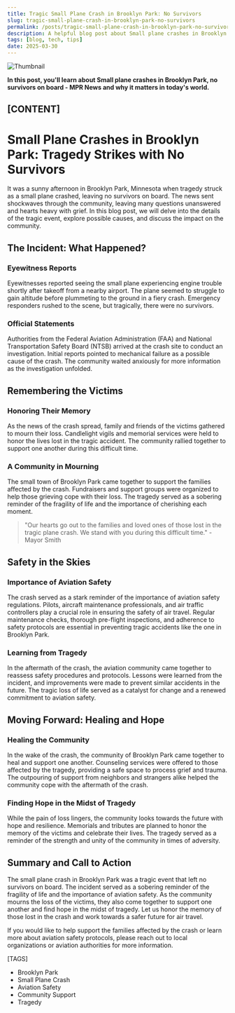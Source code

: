 ```yaml
---
title: Tragic Small Plane Crash in Brooklyn Park: No Survivors
slug: tragic-small-plane-crash-in-brooklyn-park-no-survivors
permalink: /posts/tragic-small-plane-crash-in-brooklyn-park-no-survivors/
description: A helpful blog post about Small plane crashes in Brooklyn Park, no survivors on board - MPR News
tags: [blog, tech, tips]
date: 2025-03-30
---
```


![Thumbnail](https://oaidalleapiprodscus.blob.core.windows.net/private/org-B8Uwqa0SS60raCobmQHn96R5/user-V1V0E1n8qLYsxie27FTkjZHa/img-fHw384A5hQhDfy0V9IsjIQWV.png?st=2025-03-30T22%3A13%3A55Z&se=2025-03-31T00%3A13%3A55Z&sp=r&sv=2024-08-04&sr=b&rscd=inline&rsct=image/png&skoid=d505667d-d6c1-4a0a-bac7-5c84a87759f8&sktid=a48cca56-e6da-484e-a814-9c849652bcb3&skt=2025-03-30T23%3A12%3A47Z&ske=2025-03-31T23%3A12%3A47Z&sks=b&skv=2024-08-04&sig=2Pk5F9xLiMb1GxCdOHeq9TzjZSJcb7AhcxTBdLoYCU0%3D)

**In this post, you'll learn about Small plane crashes in Brooklyn Park, no survivors on board - MPR News and why it matters in today's world.**

[CONTENT]
---
# Small Plane Crashes in Brooklyn Park: Tragedy Strikes with No Survivors

It was a sunny afternoon in Brooklyn Park, Minnesota when tragedy struck as a small plane crashed, leaving no survivors on board. The news sent shockwaves through the community, leaving many questions unanswered and hearts heavy with grief. In this blog post, we will delve into the details of the tragic event, explore possible causes, and discuss the impact on the community.

## The Incident: What Happened?

### Eyewitness Reports
Eyewitnesses reported seeing the small plane experiencing engine trouble shortly after takeoff from a nearby airport. The plane seemed to struggle to gain altitude before plummeting to the ground in a fiery crash. Emergency responders rushed to the scene, but tragically, there were no survivors.

### Official Statements
Authorities from the Federal Aviation Administration (FAA) and National Transportation Safety Board (NTSB) arrived at the crash site to conduct an investigation. Initial reports pointed to mechanical failure as a possible cause of the crash. The community waited anxiously for more information as the investigation unfolded.

## Remembering the Victims

### Honoring Their Memory
As the news of the crash spread, family and friends of the victims gathered to mourn their loss. Candlelight vigils and memorial services were held to honor the lives lost in the tragic accident. The community rallied together to support one another during this difficult time.

### A Community in Mourning
The small town of Brooklyn Park came together to support the families affected by the crash. Fundraisers and support groups were organized to help those grieving cope with their loss. The tragedy served as a sobering reminder of the fragility of life and the importance of cherishing each moment.

> "Our hearts go out to the families and loved ones of those lost in the tragic plane crash. We stand with you during this difficult time." - Mayor Smith

## Safety in the Skies

### Importance of Aviation Safety
The crash served as a stark reminder of the importance of aviation safety regulations. Pilots, aircraft maintenance professionals, and air traffic controllers play a crucial role in ensuring the safety of air travel. Regular maintenance checks, thorough pre-flight inspections, and adherence to safety protocols are essential in preventing tragic accidents like the one in Brooklyn Park.

### Learning from Tragedy
In the aftermath of the crash, the aviation community came together to reassess safety procedures and protocols. Lessons were learned from the incident, and improvements were made to prevent similar accidents in the future. The tragic loss of life served as a catalyst for change and a renewed commitment to aviation safety.

## Moving Forward: Healing and Hope

### Healing the Community
In the wake of the crash, the community of Brooklyn Park came together to heal and support one another. Counseling services were offered to those affected by the tragedy, providing a safe space to process grief and trauma. The outpouring of support from neighbors and strangers alike helped the community cope with the aftermath of the crash.

### Finding Hope in the Midst of Tragedy
While the pain of loss lingers, the community looks towards the future with hope and resilience. Memorials and tributes are planned to honor the memory of the victims and celebrate their lives. The tragedy served as a reminder of the strength and unity of the community in times of adversity.

## Summary and Call to Action

The small plane crash in Brooklyn Park was a tragic event that left no survivors on board. The incident served as a sobering reminder of the fragility of life and the importance of aviation safety. As the community mourns the loss of the victims, they also come together to support one another and find hope in the midst of tragedy. Let us honor the memory of those lost in the crash and work towards a safer future for air travel.

If you would like to help support the families affected by the crash or learn more about aviation safety protocols, please reach out to local organizations or aviation authorities for more information.

[TAGS]
- Brooklyn Park
- Small Plane Crash
- Aviation Safety
- Community Support
- Tragedy
